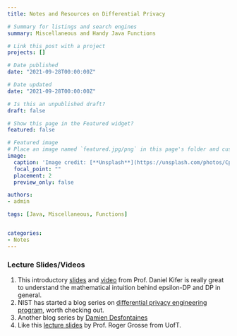 ```yaml
---
title: Notes and Resources on Differential Privacy

# Summary for listings and search engines
summary: Miscellaneous and Handy Java Functions

# Link this post with a project
projects: []

# Date published
date: "2021-09-28T00:00:00Z"

# Date updated
date: "2021-09-28T00:00:00Z"

# Is this an unpublished draft?
draft: false

# Show this page in the Featured widget?
featured: false

# Featured image
# Place an image named `featured.jpg/png` in this page's folder and customize its options here.
image:
  caption: 'Image credit: [**Unsplash**](https://unsplash.com/photos/CpkOjOcXdUY)'
  focal_point: ""
  placement: 2
  preview_only: false

authors:
- admin

tags: [Java, Miscellaneous, Functions]


categories:
- Notes
---
```


### Lecture Slides/Videos

1. This introductory [slides](https://conference.nber.org/confer/2020/SI2020/ML/KiferIntroduction.pdf) and [video](https://www.youtube.com/watch?v=dQRhWRJgtSg) from Prof. Daniel Kifer is really great to understand the mathematical intuition behind epsilon-DP and DP in general. 
2. NIST has started a blog series on [differential privacy engineering program](https://www.nist.gov/itl/applied-cybersecurity/privacy-engineering/collaboration-space/focus-areas/de-id/dp-blog), worth checking out.
3. Another blog series by [Damien Desfontaines ](https://desfontain.es/privacy/friendly-intro-to-differential-privacy.html) 
4. Like this [lecture slides](https://www.cs.toronto.edu/~rgrosse/courses/csc2515_2019/slides/lec11-slides.pdf) by Prof. Roger Grosse from UofT.
